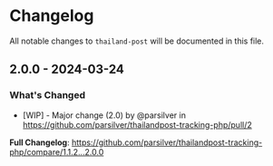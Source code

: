 # Changelog

All notable changes to `thailand-post` will be documented in this file.

## 2.0.0 - 2024-03-24

### What's Changed

* [WIP] - Major change (2.0) by @parsilver in https://github.com/parsilver/thailandpost-tracking-php/pull/2

**Full Changelog**: https://github.com/parsilver/thailandpost-tracking-php/compare/1.1.2...2.0.0
